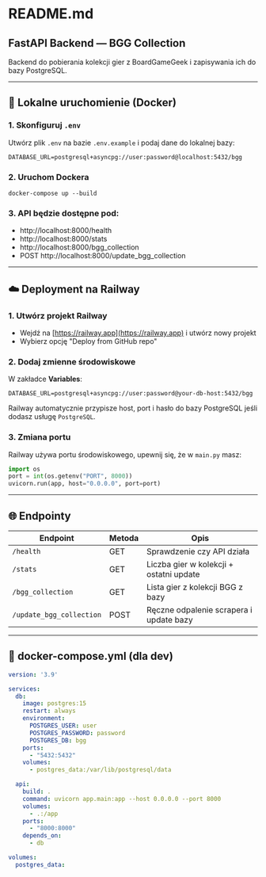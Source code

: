 # README.md

## FastAPI Backend — BGG Collection

Backend do pobierania kolekcji gier z BoardGameGeek i zapisywania ich do bazy PostgreSQL.

---

## 🔧 Lokalne uruchomienie (Docker)

### 1. Skonfiguruj `.env`

Utwórz plik `.env` na bazie `.env.example` i podaj dane do lokalnej bazy:

```
DATABASE_URL=postgresql+asyncpg://user:password@localhost:5432/bgg
```

### 2. Uruchom Dockera

```
docker-compose up --build
```

### 3. API będzie dostępne pod:

- http://localhost:8000/health
- http://localhost:8000/stats
- http://localhost:8000/bgg_collection
- POST http://localhost:8000/update_bgg_collection

---

## ☁️ Deployment na Railway

### 1. Utwórz projekt Railway

- Wejdź na [https://railway.app](https://railway.app) i utwórz nowy projekt
- Wybierz opcję "Deploy from GitHub repo"

### 2. Dodaj zmienne środowiskowe

W zakładce **Variables**:

```
DATABASE_URL=postgresql+asyncpg://user:password@your-db-host:5432/bgg
```

Railway automatycznie przypisze host, port i hasło do bazy PostgreSQL jeśli dodasz usługę `PostgreSQL`.

### 3. Zmiana portu

Railway używa portu środowiskowego, upewnij się, że w `main.py` masz:

```python
import os
port = int(os.getenv("PORT", 8000))
uvicorn.run(app, host="0.0.0.0", port=port)
```

---

## 🌐 Endpointy

| Endpoint | Metoda | Opis |
|----------|--------|------|
|`/health`|GET|Sprawdzenie czy API działa|
|`/stats`|GET|Liczba gier w kolekcji + ostatni update|
|`/bgg_collection`|GET|Lista gier z kolekcji BGG z bazy|
|`/update_bgg_collection`|POST|Ręczne odpalenie scrapera i update bazy|

---

## 🐘 docker-compose.yml (dla dev)

```yaml
version: '3.9'

services:
  db:
    image: postgres:15
    restart: always
    environment:
      POSTGRES_USER: user
      POSTGRES_PASSWORD: password
      POSTGRES_DB: bgg
    ports:
      - "5432:5432"
    volumes:
      - postgres_data:/var/lib/postgresql/data

  api:
    build: .
    command: uvicorn app.main:app --host 0.0.0.0 --port 8000
    volumes:
      - .:/app
    ports:
      - "8000:8000"
    depends_on:
      - db

volumes:
  postgres_data:
```
